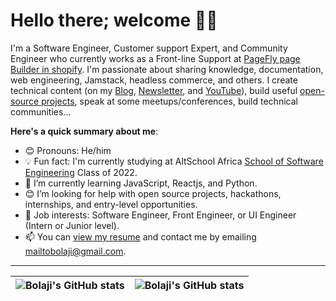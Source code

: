 # Hello there; welcome 👋🏾

I'm a Software Engineer, Customer support Expert, and Community Engineer who currently works as a Front-line Support at [PageFly page Builder in shopify](https://pagefly.io/). I'm passionate about sharing knowledge, documentation, web engineering, Jamstack, headless commerce, and others. I create technical content (on my [Blog](https://bolajiayodeji.com/), [Newsletter](https://bawd.bolajiayodeji.com), and [YouTube](https://www.youtube.com/c/bolajiayodeji)), build useful [open-source projects](https://github.com/BolajiAyodeji), speak at some meetups/conferences, build technical communities...

**Here's a quick summary about me**:

- 😊 Pronouns: He/him
- 💡 Fun fact: I'm currently studying at AltSchool Africa [School of Software Engineering](https://altschoolafrica.com/schools/engineering) Class of 2022.
- 🌱 I’m currently learning JavaScript, Reactjs, and Python.
- 😊 I’m looking for help with open source projects, hackathons, internships, and entry-level opportunities.
- 💼 Job interests: Software Engineer, Front Engineer, or UI Engineer (Intern or Junior level).
- 📫 You can [view my resume](#) and contact me by emailing mailtobolaji@gmail.com.

---

| <img align="center" src="https://github-readme-stats.vercel.app/api?username=bolajiayodeji&show_icons=true&include_all_commits=true&hide_border=true" alt="Bolaji's GitHub stats" /> | <img align="center" src="https://github-readme-stats.vercel.app/api/top-langs/?username=bolajiayodeji&langs_count=8&layout=compact&hide_border=true" alt="Bolaji's GitHub stats" /> |
| ------------- | ------------- |

